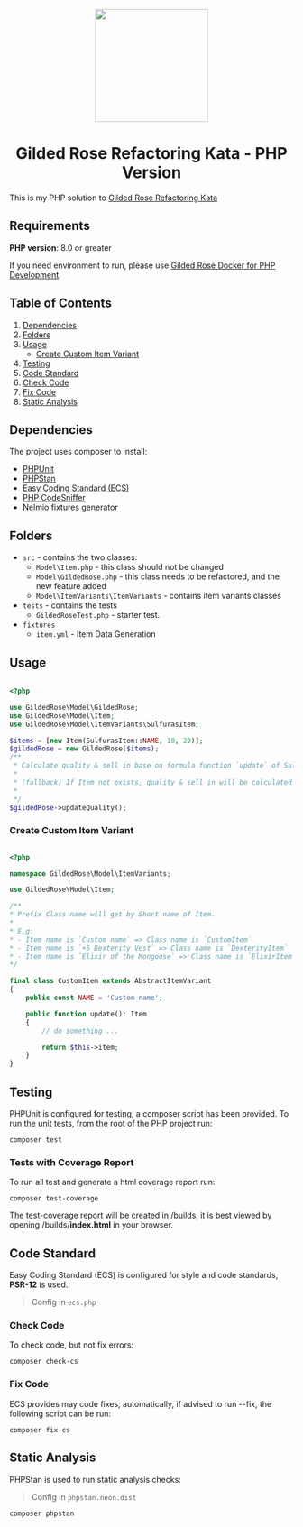 <p align="center">
    <img src="https://avatars.githubusercontent.com/u/5228734?s=200&v=4" width=200 />
</p>

<h1 align="center">Gilded Rose Refactoring Kata - PHP Version</h1>

This is my PHP solution to [Gilded Rose Refactoring Kata](https://github.com/emilybache/GildedRose-Refactoring-Kata/tree/main/php)

## Requirements

**PHP version**: 8.0 or greater

If you need environment to run, please use [Gilded Rose Docker for PHP Development](https://github.com/TienDang2802/GildedRoseVM)

## Table of Contents

1. [Dependencies](#Dependencies)
2. [Folders](#Folders)
3. [Usage](#Usage)
   - [Create Custom Item Variant](#create-custom-item-variant)
4. [Testing](#Testing)
5. [Code Standard](#code-standard)
6. [Check Code](#check-code)
7. [Fix Code](#fix-code)
8. [Static Analysis](#static-analysis)

## Dependencies

The project uses composer to install:

- [PHPUnit](https://phpunit.de/)
- [PHPStan](https://github.com/phpstan/phpstan)
- [Easy Coding Standard (ECS)](https://github.com/symplify/easy-coding-standard)
- [PHP CodeSniffer](https://github.com/squizlabs/PHP_CodeSniffer/wiki)
- [Nelmio fixtures generator](https://github.com/nelmio/alice)

## Folders

- `src` - contains the two classes:
    - `Model\Item.php` - this class should not be changed
    - `Model\GildedRose.php` - this class needs to be refactored, and the new feature added
    - `Model\ItemVariants\ItemVariants` - contains item variants classes
- `tests` - contains the tests
    - `GildedRoseTest.php` - starter test.
- `fixtures`
    - `item.yml` - Item Data Generation

## Usage

```php

<?php

use GildedRose\Model\GildedRose;
use GildedRose\Model\Item;
use GildedRose\Model\ItemVariants\SulfurasItem;

$items = [new Item(SulfurasItem::NAME, 10, 20)];
$gildedRose = new GildedRose($items);
/** 
 * Calculate quality & sell in base on formula function `update` of SulfurasItem
 * 
 * (fallback) If Item not exists, quality & sell in will be calculated on formula `update` of CommonItem.
 * 
 */
$gildedRose->updateQuality(); 

```

### Create Custom Item Variant

```php

<?php

namespace GildedRose\Model\ItemVariants;

use GildedRose\Model\Item;

/**
* Prefix Class name will get by Short name of Item.
* 
* E.g: 
* - Item name is `Custom name` => Class name is `CustomItem`
* - Item name is `+5 Dexterity Vest` => Class name is `DexterityItem`
* - Item name is `Elixir of the Mongoose` => Class name is `ElixirItem`
*/

final class CustomItem extends AbstractItemVariant
{
    public const NAME = 'Custom name';

    public function update(): Item
    {
        // do something ...

        return $this->item;
    }
}

```

## Testing

PHPUnit is configured for testing, a composer script has been provided. To run the unit tests, from the root of the PHP
project run:

```shell script
composer test
```

### Tests with Coverage Report

To run all test and generate a html coverage report run:

```shell script
composer test-coverage
```

The test-coverage report will be created in /builds, it is best viewed by opening /builds/**index.html** in your
browser.

## Code Standard

Easy Coding Standard (ECS) is configured for style and code standards, **PSR-12** is used.

> Config in `ecs.php`

### Check Code

To check code, but not fix errors:

```shell script
composer check-cs
```

### Fix Code

ECS provides may code fixes, automatically, if advised to run --fix, the following script can be run:

```shell script
composer fix-cs
```

## Static Analysis

PHPStan is used to run static analysis checks:

> Config in `phpstan.neon.dist`

```shell script
composer phpstan
```

